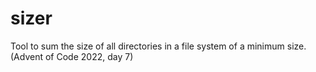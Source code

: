 # sizer
Tool to sum the size of all directories in a file system of a minimum size. (Advent of Code 2022, day 7)
